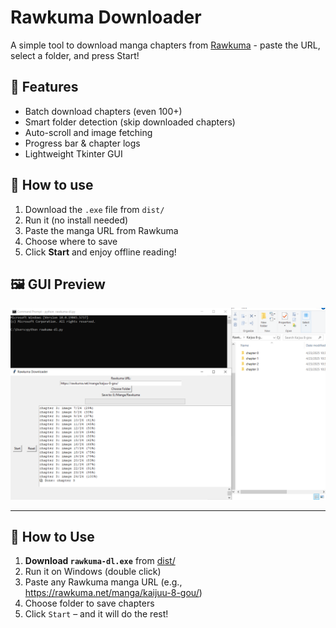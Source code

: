 # Rawkuma Downloader

A simple tool to download manga chapters from [Rawkuma](https://rawkuma.net) - paste the URL, select a folder, and press Start!

## 🔧 Features
- Batch download chapters (even 100+)
- Smart folder detection (skip downloaded chapters)
- Auto-scroll and image fetching
- Progress bar & chapter logs
- Lightweight Tkinter GUI

## 🚀 How to use
1. Download the `.exe` file from `dist/`
2. Run it (no install needed)
3. Paste the manga URL from Rawkuma
4. Choose where to save
5. Click **Start** and enjoy offline reading!

## 🖼 GUI Preview
![demo](assets/demo.png)

---

## 🚀 How to Use

1. **Download `rawkuma-dl.exe`** from [dist/](dist/)
2. Run it on Windows (double click)
3. Paste any Rawkuma manga URL (e.g., https://rawkuma.net/manga/kaijuu-8-gou/)
4. Choose folder to save chapters
5. Click `Start` – and it will do the rest!
